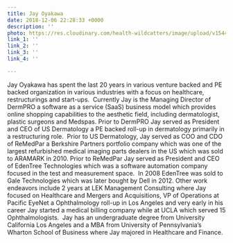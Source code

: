 ```yaml
---
title: Jay Oyakawa
date: 2018-12-06 22:28:33 +0000
description: ''
photo: https://res.cloudinary.com/health-wildcatters/image/upload/v1544135356/image.png
link_1: ''
link_2: ''
link_3: ''
link_4: ''

---
```

Jay Oyakawa has spent the last 20 years in various venture backed and PE backed organization in various industries with a focus on healthcare, restructurings and start-ups.  Currently Jay is the Managing Director of DermPRO a software as a service (SaaS) business model which provides online shopping capabilities to the aesthetic field, including dermatologist, plastic surgeons and Medspas. Prior to DermPRO Jay served as President and CEO of US Dermatology a PE backed roll-up in dermatology primarily in a restructuring role.  Prior to US Dermatology, Jay served as COO and CDO of ReMedPar a Berkshire Partners portfolio company which was one of the largest refurbished medical imaging parts dealers in the US which was sold to ARAMARK in 2010.  Prior to ReMedPar Jay served as President and CEO of EdenTree Technologies which was a software automation company focused in the test and measurement space.  In 2008 EdenTree was sold to Gale Technologies which was later bought by Dell in 2012.  Other work endeavors include 2 years at LEK Management Consulting where Jay focused on Healthcare and Mergers and Acquisitions, VP of Operations at Pacific EyeNet a Ophthalmology roll-up in Los Angeles and very early in his career Jay started a medical billing company while at UCLA which served 15 Ophthalmologists.  Jay has an undergraduate degree from University California Los Angeles and a MBA from University of Pennsylvania’s Wharton School of Business where Jay majored in Healthcare and Finance.